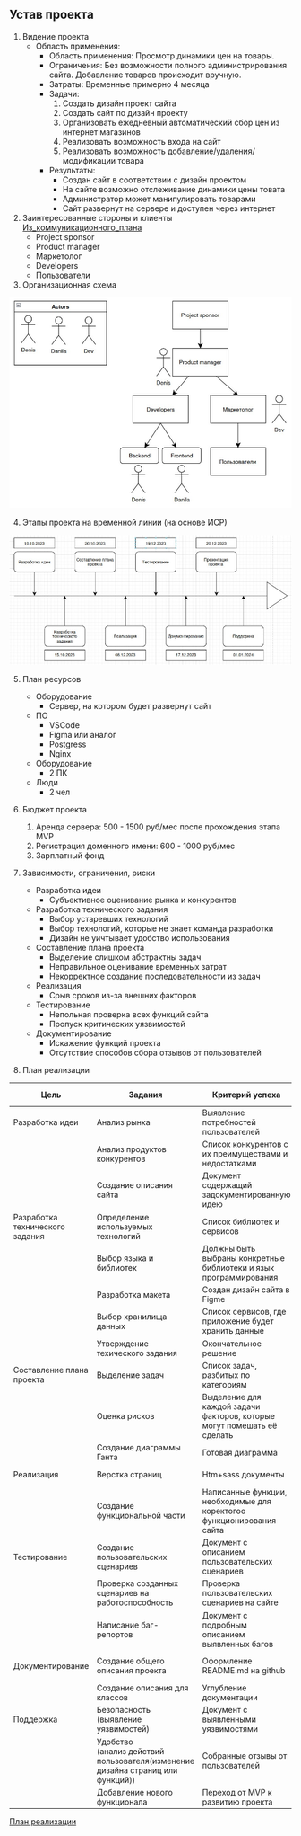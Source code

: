 Устав проекта
----

1. Видение проекта
    - Область применения: 
        - Область применения: Просмотр динамики цен на товары.
        - Ограничения: Без возможности полного администрирования сайта. Добавление товаров происходит вручную.
        - Затраты: Временные примерно 4 месяца
        - Задачи: 
            1. Создать дизайн проект сайта
            2. Создать сайт по дизайн проекту
            3. Организовать ежедневный автоматический сбор цен из интернет магазинов
            4. Реализовать возможность входа на сайт
            5. Реализовать возможность добавление/удаления/модификации товара
        - Результаты:
            - Создан сайт в соответствии с дизайн проектом
            - На сайте возможно отслеживание динамики цены товата
            - Администратор может манипулировать товарами
            - Сайт развернут на сервере и доступен через интернет
2. Заинтересованные стороны и клиенты [Из_коммуникационного_плана](Коммуникационный_план.xlsx)
    - Project sponsor
    - Product manager
    - Маркетолог
    - Developers
    - Пользователи
3. Организационная схема

![Организационная_схема](Устав_проекта/img/Организационная_схема.jpg)

4. Этапы проекта на временной линии (на основе ИСР)

![Этапы_проекта](Устав_проекта/img/Этапы_проекта.jpg)


5. План ресурсов

    - Оборудование
        - Сервер, на котором будет развернут сайт
    - ПО
        - VSCode
        - Figma или аналог
        - Postgress
        - Nginx
    - Оборудование
        - 2 ПК
    - Люди
        - 2 чел
6. Бюджет проекта
    1. Аренда сервера: 500 - 1500 руб/мес после прохождения этапа MVP
    2. Регистрация доменного имени: 600 - 1000 руб/мес
    3. Зарплатный фонд
7. Зависимости, ограничения, риски
    - Разработка идеи
        - Субъективное оценивание рынка и конкурентов
    - Разработка технического задания
        - Выбор устаревших технологий
        - Выбор технологий, которые не знает команда разработки
        - Дизайн не уичтывает удобство использования
    - Составление плана проекта
        - Выделение слишком абстрактны задач
        - Неправильное оценивание временных затрат
        - Некорректное создание последовательности из задач
    - Реализация
        - Срыв сроков из-за внешних факторов
    - Тестирование
        - Непольная проверка всех функций сайта
        - Пропуск критических уязвимостей
    - Документирование
        - Искажение функций проекта
        - Отсутствие способов сбора отзывов от пользователей
8. План реализации
        
| Цель                            | Задания                                                                           | Критерий успеха                                                         | Временные рамки       | Ресурсы                      |
| ------------------------------- | --------------------------------------------------------------------------------- | ----------------------------------------------------------------------- | --------------------- | ---------------------------- |
| Разработка идеи                 | Анализ рынка                                                                      | Выявление потребностей пользователей                                    | 01.10.2023-10.10.2023 | Интернет                     |
|                                 | Анализ продуктов конкурентов                                                      | Список конкурентов с их преимуществами и недостатками                   |
|                                 | Создание описания сайта                                                           | Документ содержащий задокументированную идею                            |
| Разработка технического задания | Определение используемых технологий                                               | Список библиотек и сервисов                                             | 11.10.2023-15.10.2023 | Product manager + Developers |
|                                 | Выбор языка и библиотек                                                           | Должны быть выбраны конкретные библиотеки и язык программирования       |
|                                 | Разработка макета                                                                 | Создан дизайн сайта в Figme                                             |
|                                 | Выбор хранилища данных                                                            | Список сервисов, где приложение будет хранить данные                    |
|                                 | Утверждение техического задания                                                   | Окончательное решение                                                   |
| Составление плана проекта       | Выделение задач                                                                   | Список задач, разбитых по категориям                                    | 16.10.2023-20.10.2023 | Product manager              |
|                                 | Оценка рисков                                                                     | Выделение для каждой задачи факторов, которые могут помешать её сделать |
|                                 | Создание диаграммы Ганта                                                          | Готовая диаграмма                                                       |
| Реализация                      | Верстка страниц                                                                   | Htm+sass документы                                                      | 20.10.2023-08.12.2023 | Frontend dev                 |
|                                 | Создание функциональной части                                                     | Написанные функции, необходимые для коректогоо функционирования сайта   | Backend dev           |
| Тестирование                    | Создание пользовательских сценариев                                               | Документ с описанием пользовательских сценариев                         | 09.12.2023-19.12.2023 | Тестировщик                  |
|                                 | Проверка созданных сценариев на работоспособность                                 | Проверка пользовательских сценариев на сайте                            |
|                                 | Написание баг-репортов                                                            | Документ с подробным описанием выявленных багов                         |
| Документирование                | Создание общего описания проекта                                                  | Оформление README.md на github                                          | 09.12.2023-17.12.2023 | Product manager + Developers |
|                                 | Создание описания для классов                                                     | Углубление документации                                                 |
| Поддержка                       | Безопасность<br>(выявление уязвимостей)                                           | Документ с выявленными уязвимостями                                     | 21.12.2023-01.01.2024 | Product manager + Developers |
|                                 | Удобство<br>(анализ действий пользователя(изменение дизайна страниц или функций)) | Собранные отзывы от пользователей                                       |
|                                 | Добавление нового функционала                                                     | Переход от MVP к развитию проекта                                       |

[План реализации](Устав_проекта/План_реализации.xlsx)

